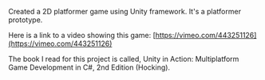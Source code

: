 Created a 2D platformer game using Unity framework. It's a platformer prototype.

Here is a link to a video showing this game: [https://vimeo.com/443251126](https://vimeo.com/443251126)


The book I read for this project is called, Unity in Action: Multiplatform Game Development in C#, 2nd Edition (Hocking).
